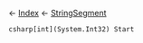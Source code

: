 ← [Index](Api-Index) ← [StringSegment](VRage.Game.ModAPI.Ingame.Utilities.StringSegment)

```csharp[int](System.Int32) Start```